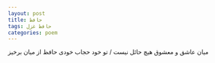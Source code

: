 ```yaml
---
layout: post
title: حافظ
tags: حافظ غزل
categories: poem
---
```


میان عاشق و معشوق هیچ حائل نیست / تو خود حجاب خودی حافظ از میان برخیز